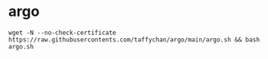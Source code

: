 # argo

```shell
wget -N --no-check-certificate https://raw.githubusercontents.com/taffychan/argo/main/argo.sh && bash argo.sh
```
